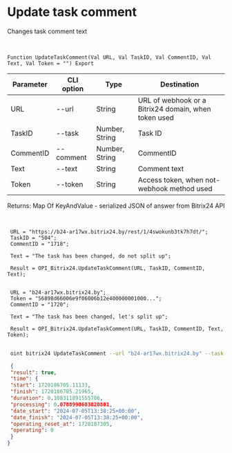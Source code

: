 ﻿---
sidebar_position: 4
---

# Update task comment
 Changes task comment text


<br/>


`Function UpdateTaskComment(Val URL, Val TaskID, Val CommentID, Val Text, Val Token = "") Export`

 | Parameter | CLI option | Type | Destination |
 |-|-|-|-|
 | URL | --url | String | URL of webhook or a Bitrix24 domain, when token used |
 | TaskID | --task | Number, String | Task ID |
 | CommentID | --comment | Number, String | CommentID |
 | Text | --text | String | Comment text |
 | Token | --token | String | Access token, when not-webhook method used |

 
 Returns: Map Of KeyAndValue - serialized JSON of answer from Bitrix24 API

<br/>




```bsl title="Code example"
 URL = "https://b24-ar17wx.bitrix24.by/rest/1/4swokunb3tk7h7dt/";
 TaskID = "504";
 CommentID = "1718";
 
 Text = "The task has been changed, do not split up";
 
 Result = OPI_Bitrix24.UpdateTaskComment(URL, TaskID, CommentID, Text);
 
 
 URL = "b24-ar17wx.bitrix24.by";
 Token = "56898d66006e9f06006b12e400000001000...";
 CommentID = "1720";
 
 Text = "The task has been changed, let's split up";
 
 Result = OPI_Bitrix24.UpdateTaskComment(URL, TaskID, CommentID, Text, Token);
```
	


```sh title="CLI command example"
 
 oint bitrix24 UpdateTaskComment --url "b24-ar17wx.bitrix24.by" --task "504" --comment "1720" --text %text% --token "56898d66006e9f06006b12e400000001000..."

```

```json title="Result"
 {
 "result": true,
 "time": {
 "start": 1720186705.11133,
 "finish": 1720186705.21965,
 "duration": 0.108311891555786,
 "processing": 0.0788998603820801,
 "date_start": "2024-07-05T13:38:25+00:00",
 "date_finish": "2024-07-05T13:38:25+00:00",
 "operating_reset_at": 1720187305,
 "operating": 0
 }
}
```
